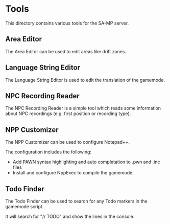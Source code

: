 # Tools

This directory contains various tools for the SA-MP server.

## Area Editor

The Area Editor can be used to edit areas like drift zones.

## Language String Editor

The Language String Editor is used to edit the translation of the gamemode.

## NPC Recording Reader

The NPC Recording Reader is a simple tool which reads some information about NPC recordings (e.g. first position or recording type).

## NPP Customizer

The NPP Customizer can be used to configure Notepad++.

The configuration includes the following:
   * Add PAWN syntax highlighting and auto completation to .pwn and .inc files
   * Install and configure NppExec to compile the gamemode

## Todo Finder

The Todo Finder can be used to search for any Todo markers in the gamemode script.

It will search for "// TODO" and show the lines in the console.
